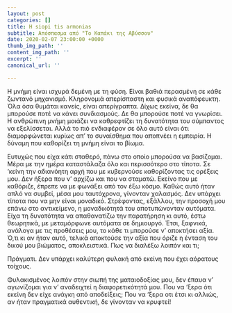 ```yaml
---
layout: post
categories: []
title: H siopi tis armonias
subtitle: Απόσπασμα από "Το Καπάκι της Αβύσσου"
date: 2020-02-07 23:00:00 +0000
thumb_img_path: ''
content_img_path: ''
excerpt: ''
canonical_url: ''

---
```

Η μνήμη είναι ισχυρά δεμένη με τη φύση. Είναι βαθιά περασμένη σε κάθε ζωντανό μηχανισμό. Κληρονομιά απερίσπαστη και φυσικά αναπόφευκτη. Όλα όσα θυμάται κανείς, είναι απερίγραπτα. Δίχως εκείνα, δε θα μπορούσε ποτέ να κάνει συνδιασμούς. Δε θα μπορούσε ποτέ να γνωρίσει. Η ανθρώπινη μνήμη μοιάζει να καθρεφτίζει τη δυνατότητα του σύμπαντος να εξελίσσεται. Αλλά το πιό ενδιαφέρον σε όλο αυτό είναι ότι διαμορφώνεται κυρίως απ’ το συναίσθημα που αποπνέει η εμπειρία. H δύναμη που καθορίζει τη μνήμη είναι το βίωμα.

Ευτυχώς που είχα κάτι σταθερό, πάνω στο οποίο μπορούσα να βασίζομαι. Μέρα με την ημέρα καταστάλαζα όλο και περισσότερο στο τίποτα. Σε ‘κείνη την αδιανόητη αρχή που με κυβερνούσε καθορίζοντας τις ορέξεις μου. Δεν ήξερα που ν’ αρχίζω και που να σταματώ. Εκείνο που με καθόριζε, έπρεπε να με φωνάξει από τον έξω κόσμο. Καθώς αυτό ήταν απλό να συμβεί, μέσα μου ταυτόχρονα, γίνονταν χαλασμός. Δεν υπάρχει τίποτα που να μην είναι μοναδικό. Στρέφοντας, εξάλλου, την προσοχή μου επάνω στο αντικείμενο, η μοναδικότητά του αποτυπώνονταν αυτόματα. Είχα τη δυνατότητα να απαθανατίζω την παρατήρηση κι αυτό, έστω θεωρητικά, με μεταμόρφωνε αυτόματα σε δημιουργό. Έτσι, ξαφνικά, ανάλογα με τις προθέσεις μου, το κάθε τι μπορούσε ν’ αποκτήσει αξία. Ό,τι κι αν ήταν αυτό, τελικά αποκτούσε την αξία που όριζε η ένταση του δικού μου βιώματος, αποκλειστικά. Πως να διαλέξω λοιπόν και τι;

Πράγματι. Δεν υπάρχει καλύτερη φυλακή από εκείνη που έχει αόρατους τοίχους.

Φυλακισμένος λοιπόν στην σιωπή της ματαιοδοξίας μου, δεν έπαυα ν’ αγωνίζομαι για ν’ αναδειχτεί η διαφορετικότητά μου. Που να ‘ξερα ότι εκείνη δεν είχε ανάγκη από αποδείξεις; Που να ‘ξερα οτι έτσι κι αλλιώς, αν ήταν πραγματικά αυθεντική, δε γίνονταν να κρυφτεί!